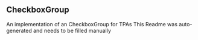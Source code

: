 ## CheckboxGroup
An implementation of an CheckboxGroup for TPAs
This Readme was auto-generated and needs to be filled manually

